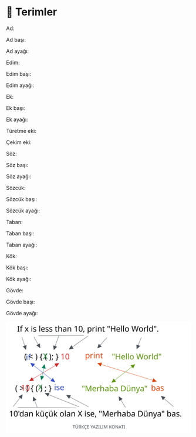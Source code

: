 # 📜 Terimler

Ad:

Ad başı:

Ad ayağı:

Edim:

Edim başı:

Edim ayağı:



Ek:

Ek başı:

Ek ayağı:



Türetme eki:

Çekim eki:



Söz:

Söz başı:

Söz ayağı:



Sözcük:

Sözcük başı:

Sözcük ayağı:



Taban:

Taban başı:

Taban ayağı:



Kök:

Kök başı:

Kök ayağı:



Gövde:

Gövde başı:

Gövde ayağı:



<img src=".gitbook/assets/file.drawing.svg" alt="" class="gitbook-drawing">

